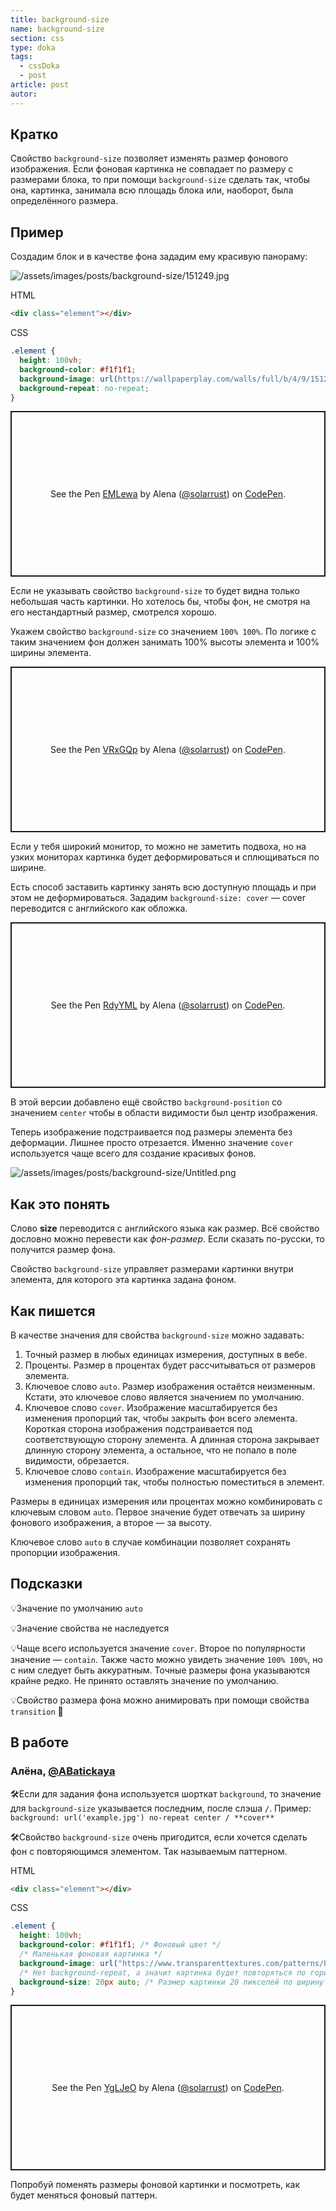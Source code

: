 ```yaml
---
title: background-size
name: background-size
section: css
type: doka
tags:
  - cssDoka
  - post
article: post
autor:
---
```


## Кратко

Свойство `background-size` позволяет изменять размер фонового изображения. Если фоновая картинка не совпадает по размеру с размерами блока, то при помощи `background-size` сделать так, чтобы она, картинка, занимала всю площадь блока или, наоборот, была определённого размера.

## Пример

Создадим блок и в качестве фона зададим ему красивую панораму:

![/assets/images/posts/background-size/151249.jpg](/assets/images/posts/background-size/151249.jpg)

HTML

```html
<div class="element"></div>
```

CSS

```css
.element {
  height: 100vh;
  background-color: #f1f1f1;
  background-image: url(https://wallpaperplay.com/walls/full/b/4/9/151249.jpg);
  background-repeat: no-repeat;
}
```

<p class="codepen" data-height="265" data-theme-id="light" data-default-tab="css,result" data-user="solarrust" data-slug-hash="EMLewa" style="height: 265px; box-sizing: border-box; display: flex; align-items: center; justify-content: center; border: 2px solid; margin: 1em 0; padding: 1em;" data-pen-title="EMLewa">
  <span>See the Pen <a href="https://codepen.io/solarrust/pen/EMLewa">
  EMLewa</a> by Alena (<a href="https://codepen.io/solarrust">@solarrust</a>)
  on <a href="https://codepen.io">CodePen</a>.</span>
</p>

Если не указывать свойство `background-size` то будет видна только небольшая часть картинки. Но хотелось бы, чтобы фон, не смотря на его нестандартный размер, смотрелся хорошо.

Укажем свойство `background-size` со значением `100% 100%`. По логике с таким значением фон должен занимать 100% высоты элемента и 100% ширины элемента.

<p class="codepen" data-height="265" data-theme-id="light" data-default-tab="css,result" data-user="solarrust" data-slug-hash="VRxGQp" style="height: 265px; box-sizing: border-box; display: flex; align-items: center; justify-content: center; border: 2px solid; margin: 1em 0; padding: 1em;" data-pen-title="VRxGQp">
  <span>See the Pen <a href="https://codepen.io/solarrust/pen/VRxGQp">
  VRxGQp</a> by Alena (<a href="https://codepen.io/solarrust">@solarrust</a>)
  on <a href="https://codepen.io">CodePen</a>.</span>
</p>

Если у тебя широкий монитор, то можно не заметить подвоха, но на узких мониторах картинка будет деформироваться и сплющиваться по ширине.

Есть способ заставить картинку занять всю доступную площадь и при этом не деформироваться. Зададим `background-size: cover` — cover переводится с английского как обложка.

<p class="codepen" data-height="265" data-theme-id="light" data-default-tab="css,result" data-user="solarrust" data-slug-hash="RdyYML" style="height: 265px; box-sizing: border-box; display: flex; align-items: center; justify-content: center; border: 2px solid; margin: 1em 0; padding: 1em;" data-pen-title="RdyYML">
  <span>See the Pen <a href="https://codepen.io/solarrust/pen/RdyYML">
  RdyYML</a> by Alena (<a href="https://codepen.io/solarrust">@solarrust</a>)
  on <a href="https://codepen.io">CodePen</a>.</span>
</p>

В этой версии добавлено ещё свойство `background-position` со значением `center` чтобы в области видимости был центр изображения.

Теперь изображение подстраивается под размеры элемента без деформации. Лишнее просто отрезается. Именно значение `cover` используется чаще всего для создание красивых фонов.

![/assets/images/posts/background-size/Untitled.png](/assets/images/posts/background-size/Untitled.png)

## Как это понять

Слово **size** переводится с английского языка как размер. Всё свойство дословно можно перевести как _фон-размер_. Если сказать по-русски, то получится размер фона.

Свойство `background-size` управляет размерами картинки внутри элемента, для которого эта картинка задана фоном.

## Как пишется

В качестве значения для свойства `background-size` можно задавать:

1. Точный размер в любых единицах измерения, доступных в вебе.
2. Проценты. Размер в процентах будет рассчитываться от размеров элемента.
3. Ключевое слово `auto`. Размер изображения остаётся неизменным. Кстати, это ключевое слово является значением по умолчанию.
4. Ключевое слово `cover`. Изображение масштабируется без изменения пропорций так, чтобы закрыть фон всего элемента. Короткая сторона изображения подстраивается под соответствующую сторону элемента. А длинная сторона закрывает длинную сторону элемента, а остальное, что не попало в поле видимости, обрезается.
5. Ключевое слово `contain`. Изображение масштабируется без изменения пропорций так, чтобы полностью поместиться в элемент.

Размеры в единицах измерения или процентах можно комбинировать с ключевым словом `auto`. Первое значение будет отвечать за ширину фонового изображения, а второе — за высоту.

Ключевое слово `auto` в случае комбинации позволяет сохранять пропорции изображения.

## Подсказки

💡Значение по умолчанию `auto`

💡Значение свойства не наследуется

💡Чаще всего используется значение `cover`. Второе по популярности значение — `contain`. Также часто можно увидеть значение `100% 100%`, но с ним следует быть аккуратным. Точные размеры фона указываются крайне редко. Не принято оставлять значение по умолчанию.

💡Свойство размера фона можно анимировать при помощи свойства `transition` 🥳

## В работе

<h3>Алёна, <a href="https://twitter.com/ABatickaya" target="_blank" rel="nofollow noopener noreferrer" class="twitter">@ABatickaya</a></h3>

🛠Если для задания фона используется шорткат `background`, то значение для `background-size` указывается последним, после слэша `/`. Пример: `background: url('example.jpg') no-repeat center / **cover**`

🛠Свойство `background-size` очень пригодится, если хочется сделать фон с повторяющимся элементом. Так называемым паттерном.

HTML

```html
<div class="element"></div>
```

CSS

```css
.element {
  height: 100vh;
  background-color: #f1f1f1; /* Фоновый цвет */
  /* Маленькая фоновая картинка */
  background-image: url("https://www.transparenttextures.com/patterns/bo-play.png");
  /* Нет background-repeat, а значит картинка будет повторяться по горизонтали и вертикали*/
  background-size: 20px auto; /* Размер картинки 20 пикселей по ширину и auto по высоте */
}
```

<p class="codepen" data-height="265" data-theme-id="light" data-default-tab="css,result" data-user="solarrust" data-slug-hash="YgLJeO" style="height: 265px; box-sizing: border-box; display: flex; align-items: center; justify-content: center; border: 2px solid; margin: 1em 0; padding: 1em;" data-pen-title="YgLJeO">
  <span>See the Pen <a href="https://codepen.io/solarrust/pen/YgLJeO">
  YgLJeO</a> by Alena (<a href="https://codepen.io/solarrust">@solarrust</a>)
  on <a href="https://codepen.io">CodePen</a>.</span>
</p>
<script async src="https://static.codepen.io/assets/embed/ei.js"></script>

Попробуй поменять размеры фоновой картинки и посмотреть, как будет меняться фоновый паттерн.
